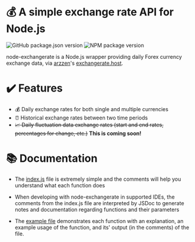 # 💰 A simple exchange rate API for Node.js
![GitHub package.json version](https://img.shields.io/github/package-json/v/Dannnington/node-exchangerate?style=for-the-badge) ![NPM package version](https://img.shields.io/npm/v/currencyexchanges?style=for-the-badge)

node-exchangerate is a Node.js wrapper providing daily Forex currency exchange data, via [arzzen](https://github.com/arzzen/)'s [exchangerate.host](https://exchangerate.host).

# ✔️ Features

- 💰 Daily exchange rates for both single and multiple currencies
- ⏰ Historical exchange rates between two time periods
- ~~📈 Daily fluctuation data exchange rates (start and end rates, percentages for change, etc.)~~ **This is coming soon!**

# 📚 Documentation

- The [index.js](src/index.js) file is extremely simple and the comments will help you understand what each function does
  
- When developing with node-exchangerate in supported IDEs, the comments from the index.js file are interpreted by JSDoc to generate notes and documentation regarding functions and their parameters
  
- The [example file](src/examples/example.js) demonstrates each function with an explanation, an example usage of the function, and its' output (in the comments) of the file.